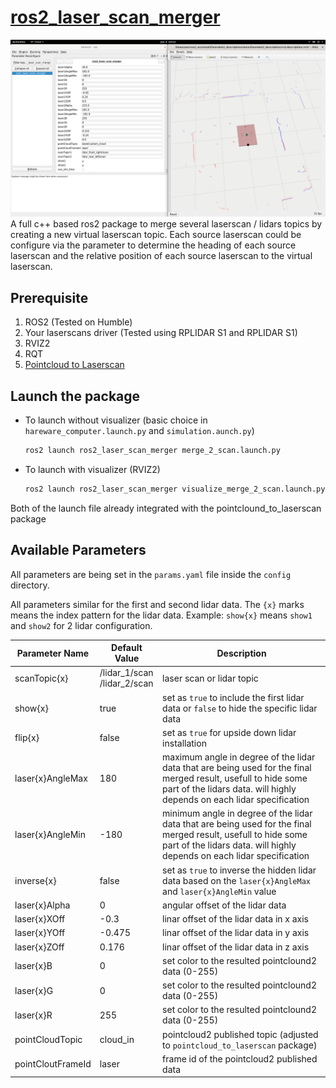 # [ros2_laser_scan_merger](https://github.com/mich1342/ros2_laser_scan_merger)
![laser scan merger configurator](LidarCallbration.png)
A full c++ based ros2 package to merge several laserscan / lidars topics by creating a new virtual laserscan topic. Each source laserscan could be configure via the parameter to determine the heading of each source laserscan and the relative position of each source laserscan to the virtual laserscan.

## Prerequisite
1. ROS2 (Tested on Humble)
2. Your laserscans driver (Tested using RPLIDAR S1 and RPLIDAR S1)
3. RVIZ2
4. RQT
5. [Pointcloud to Laserscan](https://github.com/ros-perception/pointcloud_to_laserscan)

## Launch the package
- To launch without visualizer (basic choice in `hareware_computer.launch.py` and `simulation.aunch.py`)
    ```bash
    ros2 launch ros2_laser_scan_merger merge_2_scan.launch.py
    ```
- To launch with visualizer (RVIZ2)
    ```bash
    ros2 launch ros2_laser_scan_merger visualize_merge_2_scan.launch.py
    ```
Both of the launch file already integrated with the pointclound_to_laserscan package 

## Available Parameters

All parameters are being set in the `params.yaml` file inside the `config` directory.

All parameters similar for the first and second lidar data. The `{x}` marks means the index pattern for the lidar data. Example: `show{x}` means `show1` and `show2` for 2 lidar configuration.

| Parameter Name | Default Value | Description |
|----------------|---------------|-------------|
| scanTopic{x} | /lidar_1/scan <br/> /lidar_2/scan |  laser scan or lidar topic |
| show{x} | true | set as `true` to include the first lidar data or `false` to hide the specific lidar data |
| flip{x} | false | set as `true` for upside down lidar installation |
| laser{x}AngleMax | 180 | maximum angle in degree of the lidar data that are being used for the final merged result, usefull to hide some part of the lidars data. will highly depends on each lidar specification |
| laser{x}AngleMin | -180 | minimum angle in degree of the lidar data that are being used for the final merged result, usefull to hide some part of the lidars data. will highly depends on each lidar specification |
| inverse{x} | false | set as `true` to inverse the hidden lidar data based on the `laser{x}AngleMax` and `laser{x}AngleMin` value |
| laser{x}Alpha | 0 | angular offset of the lidar data |
| laser{x}XOff | -0.3 | linar offset of the lidar data in x axis |
| laser{x}YOff | -0.475 | linar offset of the lidar data in y axis |
| laser{x}ZOff | 0.176 | linar offset of the lidar data in z axis |
| laser{x}B | 0 | set color to the resulted pointclound2 data (0-255) |
| laser{x}G | 0 | set color to the resulted pointclound2 data (0-255) |
| laser{x}R | 255 | set color to the resulted pointclound2 data (0-255) |
| pointCloudTopic | cloud_in | pointcloud2 published topic (adjusted to `pointcloud_to_laserscan` package) |
| pointCloutFrameId | laser | frame id of the pointcloud2 published data |
